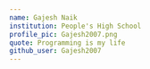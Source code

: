 ```yaml
---
name: Gajesh Naik
institution: People's High School
profile_pic: Gajesh2007.png
quote: Programming is my life
github_user: Gajesh2007
---
```

